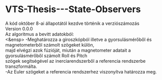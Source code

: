 # VTS-Thesis---State-Observers<br>
A kód október 8-ai állapotától kezdve történik a verziószámozás<br>
Version 0.0.0<br>
  Az algoritmus a bevitt adatokból:<br>
   <&ensp> -Meghatározza a giroszkópból illetve a gyorsulásmérőből és magnetometerből számolt szögeket külön,<br>
     majd elvégzi azok fúzióját, miután a magnetometer adatait a gyorsulásmérőből számolt Roll és Pitch<br>
     szögek segítségével az inerciarendszerből a referencia rendszerbe transzformálta.<br>
    -Az Euler szögeket a referencia rendszerhez viszonyítva határozza meg.<br>
  
